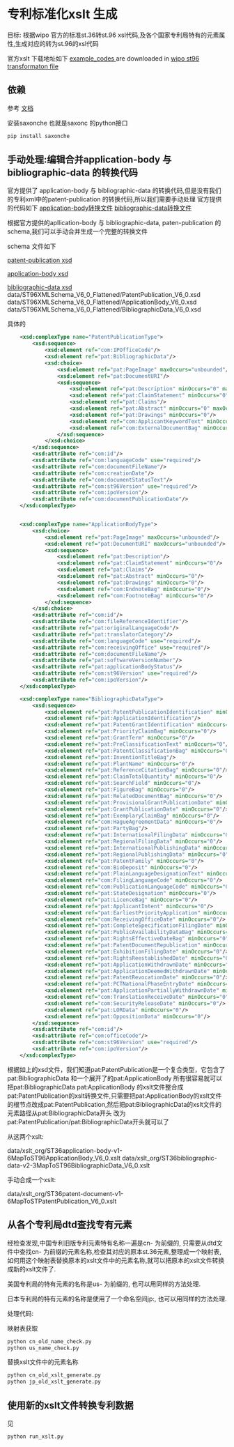 # 专利标准化xslt 生成

目标: 根据wipo 官方的标准st.36转st.96 xsl代码,及各个国家专利局特有的元素属性,生成对应的转为st.96的xsl代码

官方xslt 下载地址如下
[example_codes ](data/AnnexVI_Appendices_A_B_C_V6_0)are downloaded in [wipo st96 transformaton file](https://www.wipo.int/standards/en/st96/v6-0/annex-vi/AnnexVI_Appendices_A_B_C_V6_0.zip)

## 依赖
参考 [文档](https://www.saxonica.com/saxon-c/documentation12/index.html#!starting/installingpython)

安装saxonche 也就是saxonc 的python接口
```bash
pip install saxonche
```


## 手动处理:编辑合并application-body 与 bibliographic-data 的转换代码

官方提供了 application-body 与 bibliographic-data 的转换代码,但是没有我们的专利xml中的patent-publication 的转换代码,所以我们需要手动处理
官方提供的代码如下
[application-body转换文件](data/xslt_org/ST36application-body-v1-6MapToST96ApplicationBody_V6_0.xslt)
[bibliographic-data转换文件](data/xslt_org/ST36bibliographic-data-v2-3MapToST96BibliographicData_V6_0.xslt)

根据官方提供的apllication-body 与 bibliographic-data, paten-publication 的schema,我们可以手动合并生成一个完整的转换文件

schema 文件如下

[patent-publication xsd](data/ST96XMLSchema_V6_0_Flattened/PatentPublication_V6_0.xsd)

[application-body xsd](data/ST96XMLSchema_V6_0_Flattened/ApplicationBody_V6_0.xsd)

[bibliographic-data xsd](data/ST96XMLSchema_V6_0_Flattened/BibliographicData_V6_0.xsd)
data/ST96XMLSchema_V6_0_Flattened/PatentPublication_V6_0.xsd
data/ST96XMLSchema_V6_0_Flattened/ApplicationBody_V6_0.xsd
data/ST96XMLSchema_V6_0_Flattened/BibliographicData_V6_0.xsd


具体的
```xml
	<xsd:complexType name="PatentPublicationType">
		<xsd:sequence>
			<xsd:element ref="com:IPOfficeCode"/>
			<xsd:element ref="pat:BibliographicData"/>
			<xsd:choice>
				<xsd:element ref="pat:PageImage" maxOccurs="unbounded"/>
				<xsd:element ref="pat:DocumentURI"/>
				<xsd:sequence>
					<xsd:element ref="pat:Description" minOccurs="0" maxOccurs="unbounded"/>
					<xsd:element ref="pat:ClaimStatement" minOccurs="0"/>
					<xsd:element ref="pat:Claims"/>
					<xsd:element ref="pat:Abstract" minOccurs="0" maxOccurs="unbounded"/>
					<xsd:element ref="pat:Drawings" minOccurs="0"/>
					<xsd:element ref="com:ApplicantKeywordText" minOccurs="0"/>
					<xsd:element ref="com:ExternalDocumentBag" minOccurs="0"/>
				</xsd:sequence>
			</xsd:choice>
		</xsd:sequence>
		<xsd:attribute ref="com:id"/>
		<xsd:attribute ref="com:languageCode" use="required"/>
		<xsd:attribute ref="com:documentFileName"/>
		<xsd:attribute ref="com:creationDate"/>
		<xsd:attribute ref="com:documentStatusText"/>
		<xsd:attribute ref="com:st96Version" use="required"/>
		<xsd:attribute ref="com:ipoVersion"/>
		<xsd:attribute ref="com:documentPublicationDate"/>
	</xsd:complexType>


	<xsd:complexType name="ApplicationBodyType">
		<xsd:choice>
			<xsd:element ref="pat:PageImage" maxOccurs="unbounded"/>
			<xsd:element ref="pat:DocumentURI" maxOccurs="unbounded"/>
			<xsd:sequence>
				<xsd:element ref="pat:Description"/>
				<xsd:element ref="pat:ClaimStatement" minOccurs="0"/>
				<xsd:element ref="pat:Claims"/>
				<xsd:element ref="pat:Abstract" minOccurs="0"/>
				<xsd:element ref="pat:Drawings" minOccurs="0"/>
				<xsd:element ref="com:EndnoteBag" minOccurs="0"/>
				<xsd:element ref="com:FootnoteBag" minOccurs="0"/>
			</xsd:sequence>
		</xsd:choice>
		<xsd:attribute ref="com:id"/>
		<xsd:attribute ref="com:fileReferenceIdentifier"/>
		<xsd:attribute ref="pat:originalLanguageCode"/>
		<xsd:attribute ref="pat:translatorCategory"/>
		<xsd:attribute ref="com:languageCode" use="required"/>
		<xsd:attribute ref="com:receivingOffice" use="required"/>
		<xsd:attribute ref="com:documentFileName"/>
		<xsd:attribute ref="pat:softwareVersionNumber"/>
		<xsd:attribute ref="pat:applicationBodyStatus"/>
		<xsd:attribute ref="com:st96Version" use="required"/>
		<xsd:attribute ref="com:ipoVersion"/>
	</xsd:complexType>

	<xsd:complexType name="BibliographicDataType">
		<xsd:sequence>
			<xsd:element ref="pat:PatentPublicationIdentification" minOccurs="0"/>
			<xsd:element ref="pat:ApplicationIdentification"/>
			<xsd:element ref="pat:PatentGrantIdentification" minOccurs="0"/>
			<xsd:element ref="pat:PriorityClaimBag" minOccurs="0"/>
			<xsd:element ref="pat:GrantTerm" minOccurs="0"/>
			<xsd:element ref="pat:PreClassificationText" minOccurs="0"/>
			<xsd:element ref="pat:PatentClassificationBag" minOccurs="0"/>
			<xsd:element ref="pat:InventionTitleBag"/>
			<xsd:element ref="pat:PlantName" minOccurs="0"/>
			<xsd:element ref="pat:ReferenceCitationBag" minOccurs="0"/>
			<xsd:element ref="pat:ClaimTotalQuantity" minOccurs="0"/>
			<xsd:element ref="pat:SearchField" minOccurs="0"/>
			<xsd:element ref="pat:FigureBag" minOccurs="0"/>
			<xsd:element ref="pat:RelatedDocumentBag" minOccurs="0"/>
			<xsd:element ref="pat:ProvisionalGrantPublicationDate" minOccurs="0"/>
			<xsd:element ref="pat:GrantPublicationDate" minOccurs="0"/>
			<xsd:element ref="pat:ExemplaryClaimBag" minOccurs="0"/>
			<xsd:element ref="com:HagueAgreementData" minOccurs="0"/>
			<xsd:element ref="pat:PartyBag"/>
			<xsd:element ref="pat:InternationalFilingData" minOccurs="0"/>
			<xsd:element ref="pat:RegionalFilingData" minOccurs="0"/>
			<xsd:element ref="pat:InternationalPublishingData" minOccurs="0"/>
			<xsd:element ref="pat:RegionalPublishingData" minOccurs="0"/>
			<xsd:element ref="pat:PatentFamily" minOccurs="0"/>
			<xsd:element ref="com:BioDeposit" minOccurs="0"/>
			<xsd:element ref="pat:PlainLanguageDesignationText" minOccurs="0"/>
			<xsd:element ref="com:FilingLanguageCode" minOccurs="0"/>
			<xsd:element ref="com:PublicationLanguageCode" minOccurs="0"/>
			<xsd:element ref="pat:StateDesignation" minOccurs="0"/>
			<xsd:element ref="pat:LicenceBag" minOccurs="0"/>
			<xsd:element ref="pat:ApplicantIntent" minOccurs="0"/>
			<xsd:element ref="pat:EarliestPriorityApplication" minOccurs="0"/>
			<xsd:element ref="com:ReceivingOfficeDate" minOccurs="0"/>
			<xsd:element ref="pat:CompleteSpecificationFilingDate" minOccurs="0"/>
			<xsd:element ref="pat:PublicAvailabilityDataBag" minOccurs="0"/>
			<xsd:element ref="pat:RightsEffectiveDateBag" minOccurs="0"/>
			<xsd:element ref="pat:PatentDocumentRepublication" minOccurs="0"/>
			<xsd:element ref="pat:ExhibitionFilingDate" minOccurs="0"/>
			<xsd:element ref="pat:RightsReestablishedDate" minOccurs="0"/>
			<xsd:element ref="pat:ApplicationWithdrawnDate" minOccurs="0"/>
			<xsd:element ref="pat:ApplicationDeemedWithdrawnDate" minOccurs="0"/>
			<xsd:element ref="pat:PatentRevocationDate" minOccurs="0"/>
			<xsd:element ref="pat:PCTNationalPhaseEntryDate" minOccurs="0"/>
			<xsd:element ref="pat:ApplicationPartiallyWithdrawnDate" minOccurs="0"/>
			<xsd:element ref="com:TranslationReceiveDate" minOccurs="0"/>
			<xsd:element ref="com:SecurityReleaseDate" minOccurs="0"/>
			<xsd:element ref="pat:LORData" minOccurs="0"/>
			<xsd:element ref="pat:OppositionData" minOccurs="0"/>
		</xsd:sequence>
		<xsd:attribute ref="com:id"/>
		<xsd:attribute ref="com:officeCode"/>
		<xsd:attribute ref="com:st96Version" use="required"/>
		<xsd:attribute ref="com:ipoVersion"/>
	</xsd:complexType>

```

根据如上的xsd文件，我们知道pat:PatentPublication是一个复合类型，它包含了pat:BibliographicData 和一个展开了的pat:ApplicationBody
所有很容易就可以把pat:BibliographicData pat:ApplicationBody 的xslt文件整合成pat:PatentPublication的xslt转换文件,只需要把pat:ApplicationBody的xslt文件的根节点改成pat:PatentPublication,然后把pat:BibliographicData的xslt文件的元素路径从pat:BibliographicData开头
改为pat:PatentPublication/pat:BibliographicData开头就可以了


从这两个xslt:

data/xslt_org/ST36application-body-v1-6MapToST96ApplicationBody_V6_0.xslt
data/xslt_org/ST36bibliographic-data-v2-3MapToST96BibliographicData_V6_0.xslt

手动合成一个xslt:

data/xslt_org/ST36patent-document-v1-6MapToSTPatentPublication_V6_0.xslt


## 从各个专利局dtd查找专有元素

经检查发现,中国专利旧版专利元素特有名称一遍是cn- 为前缀的, 只需要从dtd文件中查找cn- 为前缀的元素名称,检查其对应的原本st.36元素,整理成一个映射表,
如何用这个映射表替换原本的xslt文件中的元素名称,就可以把原本的xslt文件转换成新的xslt文件了.

美国专利局的特有元素的名称是us- 为前缀的, 也可以用同样的方法处理.

日本专利局的特有元素的名称是使用了一个命名空间jp:, 也可以用同样的方法处理.


处理代码:

映射表获取
```bash
python cn_old_name_check.py
python us_name_check.py

```

替换xslt文件中的元素名称
```bash
python cn_old_xslt_generate.py
python jp_old_xslt_generate.py

```

## 使用新的xslt文件转换专利数据

见
```bash
python run_xslt.py

```